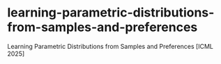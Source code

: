 # learning-parametric-distributions-from-samples-and-preferences
Learning Parametric Distributions from Samples and Preferences [ICML 2025]
